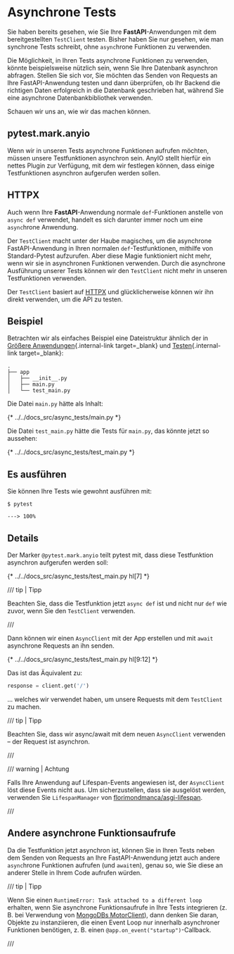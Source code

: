 # Asynchrone Tests

Sie haben bereits gesehen, wie Sie Ihre **FastAPI**-Anwendungen mit dem bereitgestellten `TestClient` testen. Bisher haben Sie nur gesehen, wie man synchrone Tests schreibt, ohne `async`hrone Funktionen zu verwenden.

Die Möglichkeit, in Ihren Tests asynchrone Funktionen zu verwenden, könnte beispielsweise nützlich sein, wenn Sie Ihre Datenbank asynchron abfragen. Stellen Sie sich vor, Sie möchten das Senden von Requests an Ihre FastAPI-Anwendung testen und dann überprüfen, ob Ihr Backend die richtigen Daten erfolgreich in die Datenbank geschrieben hat, während Sie eine asynchrone Datenbankbibliothek verwenden.

Schauen wir uns an, wie wir das machen können.

## pytest.mark.anyio

Wenn wir in unseren Tests asynchrone Funktionen aufrufen möchten, müssen unsere Testfunktionen asynchron sein. AnyIO stellt hierfür ein nettes Plugin zur Verfügung, mit dem wir festlegen können, dass einige Testfunktionen asynchron aufgerufen werden sollen.

## HTTPX

Auch wenn Ihre **FastAPI**-Anwendung normale `def`-Funktionen anstelle von `async def` verwendet, handelt es sich darunter immer noch um eine `async`hrone Anwendung.

Der `TestClient` macht unter der Haube magisches, um die asynchrone FastAPI-Anwendung in Ihren normalen `def`-Testfunktionen, mithilfe von Standard-Pytest aufzurufen. Aber diese Magie funktioniert nicht mehr, wenn wir sie in asynchronen Funktionen verwenden. Durch die asynchrone Ausführung unserer Tests können wir den `TestClient` nicht mehr in unseren Testfunktionen verwenden.

Der `TestClient` basiert auf <a href="https://www.python-httpx.org" class="external-link" target="_blank">HTTPX</a> und glücklicherweise können wir ihn direkt verwenden, um die API zu testen.

## Beispiel

Betrachten wir als einfaches Beispiel eine Dateistruktur ähnlich der in [Größere Anwendungen](../tutorial/bigger-applications.md){.internal-link target=_blank} und [Testen](../tutorial/testing.md){.internal-link target=_blank}:

```
.
├── app
│   ├── __init__.py
│   ├── main.py
│   └── test_main.py
```

Die Datei `main.py` hätte als Inhalt:

{* ../../docs_src/async_tests/main.py *}

Die Datei `test_main.py` hätte die Tests für `main.py`, das könnte jetzt so aussehen:

{* ../../docs_src/async_tests/test_main.py *}

## Es ausführen

Sie können Ihre Tests wie gewohnt ausführen mit:

<div class="termy">

```console
$ pytest

---> 100%
```

</div>

## Details

Der Marker `@pytest.mark.anyio` teilt pytest mit, dass diese Testfunktion asynchron aufgerufen werden soll:

{* ../../docs_src/async_tests/test_main.py hl[7] *}

/// tip | Tipp

Beachten Sie, dass die Testfunktion jetzt `async def` ist und nicht nur `def` wie zuvor, wenn Sie den `TestClient` verwenden.

///

Dann können wir einen `AsyncClient` mit der App erstellen und mit `await` asynchrone Requests an ihn senden.

{* ../../docs_src/async_tests/test_main.py hl[9:12] *}

Das ist das Äquivalent zu:

```Python
response = client.get('/')
```

... welches wir verwendet haben, um unsere Requests mit dem `TestClient` zu machen.

/// tip | Tipp

Beachten Sie, dass wir async/await mit dem neuen `AsyncClient` verwenden – der Request ist asynchron.

///

/// warning | Achtung

Falls Ihre Anwendung auf Lifespan-Events angewiesen ist, der `AsyncClient` löst diese Events nicht aus. Um sicherzustellen, dass sie ausgelöst werden, verwenden Sie `LifespanManager` von <a href="https://github.com/florimondmanca/asgi-lifespan#usage" class="external-link" target="_blank">florimondmanca/asgi-lifespan</a>.

///

## Andere asynchrone Funktionsaufrufe

Da die Testfunktion jetzt asynchron ist, können Sie in Ihren Tests neben dem Senden von Requests an Ihre FastAPI-Anwendung jetzt auch andere `async`hrone Funktionen aufrufen (und `await`en), genau so, wie Sie diese an anderer Stelle in Ihrem Code aufrufen würden.

/// tip | Tipp

Wenn Sie einen `RuntimeError: Task attached to a different loop` erhalten, wenn Sie asynchrone Funktionsaufrufe in Ihre Tests integrieren (z. B. bei Verwendung von <a href="https://stackoverflow.com/questions/41584243/runtimeerror-task-attached-to-a-different-loop" class="external-link" target="_blank">MongoDBs MotorClient</a>), dann denken Sie daran, Objekte zu instanziieren, die einen Event Loop nur innerhalb asynchroner Funktionen benötigen, z. B. einen `@app.on_event("startup")`-Callback.

///
